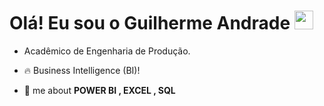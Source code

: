 <h1 align="left">Olá! Eu sou o Guilherme Andrade <img src="https://raw.githubusercontent.com/kaueMarques/kaueMarques/master/hi.gif" width="30px"> </h1>
 
- Acadêmico de Engenharia de Produção.
- 🔥  Business Intelligence (BI)!

- 💬  me about **POWER BI , EXCEL , SQL**



